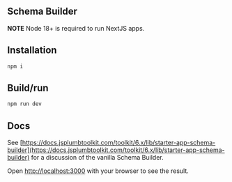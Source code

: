 ## Schema Builder

**NOTE** Node 18+ is required to run NextJS apps.

## Installation

```javascript
npm i
```

## Build/run

```javascript
npm run dev
```

## Docs

See [https://docs.jsplumbtoolkit.com/toolkit/6.x/lib/starter-app-schema-builder](https://docs.jsplumbtoolkit.com/toolkit/6.x/lib/starter-app-schema-builder) for a discussion of the vanilla Schema Builder.



Open [http://localhost:3000](http://localhost:3000) with your browser to see the result.
